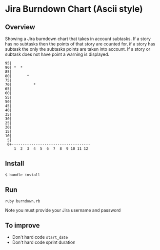 # Jira Burndown Chart (Ascii style)

## Overview

Showing a Jira burndown chart that takes in account subtasks. If a story has no subtasks then the points of that story are counted for, if a story has subtask the only the subtasks points are taken into account. If a story or subtask does not have point a warning is displayed.


```
95|
90| *  *
85|
80|       *
75|
70|          *
65|
60|
55|
50|
45|
40|
35|
30|
25|
20|
15|
10|
 5|
 0+------------------------------------
    1  2  3  4  5  6  7  8  9 10 11 12
```

## Install

```$ bundle install```

## Run

```ruby burndown.rb```

Note you must provide your Jira username and password

## To improve

* Don't hard code ```start_date```
* Don't hard code sprint duration
